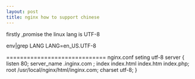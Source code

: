 ```yaml
---
layout: post
title: nginx how to support chinese
---
```

firstly ,promise the linux lang is UTF-8

env|grep LANG
LANG=en_US.UTF-8

=============================
nginx.conf seting utf-8
server
{
listen 80;
server_name .inginx.com ;
index index.html index.htm index.php;
root /usr/local/nginx/html/inginx.com;
charset utf-8;
}


